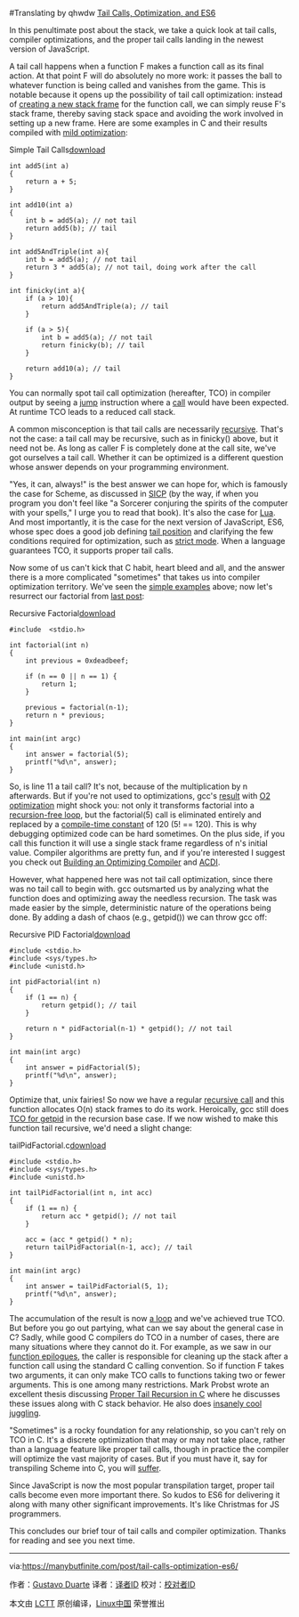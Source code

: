 #Translating by qhwdw [Tail Calls, Optimization, and ES6][1]


In this penultimate post about the stack, we take a quick look at tail calls, compiler optimizations, and the proper tail calls landing in the newest version of JavaScript.

A tail call happens when a function F makes a function call as its final action. At that point F will do absolutely no more work: it passes the ball to whatever function is being called and vanishes from the game. This is notable because it opens up the possibility of tail call optimization: instead of [creating a new stack frame][6] for the function call, we can simply reuse F's stack frame, thereby saving stack space and avoiding the work involved in setting up a new frame. Here are some examples in C and their results compiled with [mild optimization][7]:

Simple Tail Calls[download][2]

```
int add5(int a)
{
	return a + 5;
}

int add10(int a)
{
	int b = add5(a); // not tail
	return add5(b); // tail
}

int add5AndTriple(int a){
	int b = add5(a); // not tail
	return 3 * add5(a); // not tail, doing work after the call
}

int finicky(int a){
	if (a > 10){
		return add5AndTriple(a); // tail
	}

	if (a > 5){
		int b = add5(a); // not tail
		return finicky(b); // tail
	}

	return add10(a); // tail
}
```

You can normally spot tail call optimization (hereafter, TCO) in compiler output by seeing a [jump][8] instruction where a [call][9] would have been expected. At runtime TCO leads to a reduced call stack.

A common misconception is that tail calls are necessarily [recursive][10]. That's not the case: a tail call may be recursive, such as in finicky() above, but it need not be. As long as caller F is completely done at the call site, we've got ourselves a tail call. Whether it can be optimized is a different question whose answer depends on your programming environment.

"Yes, it can, always!" is the best answer we can hope for, which is famously the case for Scheme, as discussed in [SICP][11] (by the way, if when you program you don't feel like "a Sorcerer conjuring the spirits of the computer with your spells," I urge you to read that book). It's also the case for [Lua][12]. And most importantly, it is the case for the next version of JavaScript, ES6, whose spec does a good job defining [tail position][13] and clarifying the few conditions required for optimization, such as [strict mode][14]. When a language guarantees TCO, it supports proper tail calls.

Now some of us can't kick that C habit, heart bleed and all, and the answer there is a more complicated "sometimes" that takes us into compiler optimization territory. We've seen the [simple examples][15] above; now let's resurrect our factorial from [last post][16]:

Recursive Factorial[download][3]

```
#include  <stdio.h>

int factorial(int n)
{
	int previous = 0xdeadbeef;

	if (n == 0 || n == 1) {
    	return 1;
    }

	previous = factorial(n-1);
    return n * previous;
}

int main(int argc)
{
	int answer = factorial(5);
    printf("%d\n", answer);
}
```

So, is line 11 a tail call? It's not, because of the multiplication by n afterwards. But if you're not used to optimizations, gcc's [result][17] with [O2 optimization][18] might shock you: not only it transforms factorial into a [recursion-free loop][19], but the factorial(5) call is eliminated entirely and replaced by a [compile-time constant][20] of 120 (5! == 120). This is why debugging optimized code can be hard sometimes. On the plus side, if you call this function it will use a single stack frame regardless of n's initial value. Compiler algorithms are pretty fun, and if you're interested I suggest you check out [Building an Optimizing Compiler][21] and [ACDI][22].

However, what happened here was not tail call optimization, since there was no tail call to begin with. gcc outsmarted us by analyzing what the function does and optimizing away the needless recursion. The task was made easier by the simple, deterministic nature of the operations being done. By adding a dash of chaos (e.g., getpid()) we can throw gcc off:

Recursive PID Factorial[download][4]

```
#include <stdio.h> 
#include <sys/types.h>
#include <unistd.h>

int pidFactorial(int n)
{
	if (1 == n) {
		return getpid(); // tail
	}

	return n * pidFactorial(n-1) * getpid(); // not tail
}

int main(int argc)
{
	int answer = pidFactorial(5);
	printf("%d\n", answer);
}
```

Optimize that, unix fairies! So now we have a regular [recursive call][23] and this function allocates O(n) stack frames to do its work. Heroically, gcc still does [TCO for getpid][24] in the recursion base case. If we now wished to make this function tail recursive, we'd need a slight change:

tailPidFactorial.c[download][5]

```
#include <stdio.h>
#include <sys/types.h>
#include <unistd.h>

int tailPidFactorial(int n, int acc)
{
	if (1 == n) {
		return acc * getpid(); // not tail
	}
	
	acc = (acc * getpid() * n);
	return tailPidFactorial(n-1, acc); // tail
}

int main(int argc)
{
	int answer = tailPidFactorial(5, 1);
	printf("%d\n", answer);
}
```

The accumulation of the result is now [a loop][25] and we've achieved true TCO. But before you go out partying, what can we say about the general case in C? Sadly, while good C compilers do TCO in a number of cases, there are many situations where they cannot do it. For example, as we saw in our [function epilogues][26], the caller is responsible for cleaning up the stack after a function call using the standard C calling convention. So if function F takes two arguments, it can only make TCO calls to functions taking two or fewer arguments. This is one among many restrictions. Mark Probst wrote an excellent thesis discussing [Proper Tail Recursion in C][27] where he discusses these issues along with C stack behavior. He also does [insanely cool juggling][28].

"Sometimes" is a rocky foundation for any relationship, so you can't rely on TCO in C. It's a discrete optimization that may or may not take place, rather than a language feature like proper tail calls, though in practice the compiler will optimize the vast majority of cases. But if you must have it, say for transpiling Scheme into C, you will [suffer][29].

Since JavaScript is now the most popular transpilation target, proper tail calls become even more important there. So kudos to ES6 for delivering it along with many other significant improvements. It's like Christmas for JS programmers.

This concludes our brief tour of tail calls and compiler optimization. Thanks for reading and see you next time.

--------------------------------------------------------------------------------

via:https://manybutfinite.com/post/tail-calls-optimization-es6/

作者：[Gustavo Duarte][a]
译者：[译者ID](https://github.com/译者ID)
校对：[校对者ID](https://github.com/校对者ID)

本文由 [LCTT](https://github.com/LCTT/TranslateProject) 原创编译，[Linux中国](https://linux.cn/) 荣誉推出

[a]:http://duartes.org/gustavo/blog/about/
[1]:https://manybutfinite.com/post/tail-calls-optimization-es6/
[2]:https://manybutfinite.com/code/x86-stack/tail.c
[3]:https://manybutfinite.com/code/x86-stack/factorial.c
[4]:https://manybutfinite.com/code/x86-stack/pidFactorial.c
[5]:https://manybutfinite.com/code/x86-stack/tailPidFactorial.c
[6]:https://manybutfinite.com/post/journey-to-the-stack
[7]:https://github.com/gduarte/blog/blob/master/code/x86-stack/asm-tco.sh
[8]:https://github.com/gduarte/blog/blob/master/code/x86-stack/tail-tco.s#L27
[9]:https://github.com/gduarte/blog/blob/master/code/x86-stack/tail.s#L37-L39
[10]:https://manybutfinite.com/post/recursion/
[11]:http://mitpress.mit.edu/sicp/full-text/book/book-Z-H-11.html
[12]:http://www.lua.org/pil/6.3.html
[13]:https://people.mozilla.org/~jorendorff/es6-draft.html#sec-tail-position-calls
[14]:https://people.mozilla.org/~jorendorff/es6-draft.html#sec-strict-mode-code
[15]:https://github.com/gduarte/blog/blob/master/code/x86-stack/tail.c
[16]:https://manybutfinite.com/post/recursion/
[17]:https://github.com/gduarte/blog/blob/master/code/x86-stack/factorial-o2.s
[18]:https://gcc.gnu.org/onlinedocs/gcc/Optimize-Options.html
[19]:https://github.com/gduarte/blog/blob/master/code/x86-stack/factorial-o2.s#L16-L19
[20]:https://github.com/gduarte/blog/blob/master/code/x86-stack/factorial-o2.s#L38
[21]:http://www.amazon.com/Building-Optimizing-Compiler-Bob-Morgan-ebook/dp/B008COCE9G/
[22]:http://www.amazon.com/Advanced-Compiler-Design-Implementation-Muchnick-ebook/dp/B003VM7GGK/
[23]:https://github.com/gduarte/blog/blob/master/code/x86-stack/pidFactorial-o2.s#L20
[24]:https://github.com/gduarte/blog/blob/master/code/x86-stack/pidFactorial-o2.s#L43
[25]:https://github.com/gduarte/blog/blob/master/code/x86-stack/tailPidFactorial-o2.s#L22-L27
[26]:https://manybutfinite.com/post/epilogues-canaries-buffer-overflows/
[27]:http://www.complang.tuwien.ac.at/schani/diplarb.ps
[28]:http://www.complang.tuwien.ac.at/schani/jugglevids/index.html
[29]:http://en.wikipedia.org/wiki/Tail_call#Through_trampolining